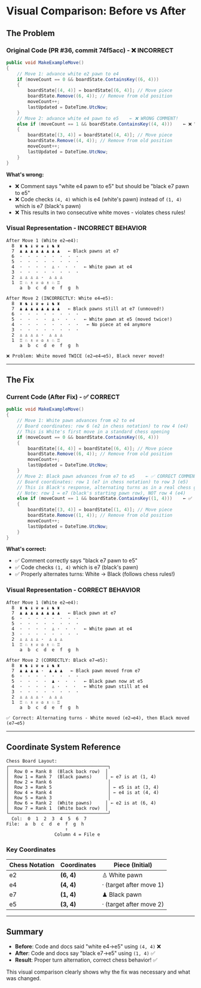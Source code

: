 # Visual Comparison: Before vs After

## The Problem

### Original Code (PR #36, commit 74f5acc) - ❌ INCORRECT

```csharp
public void MakeExampleMove()
{
    // Move 1: advance white e2 pawn to e4
    if (moveCount == 0 && boardState.ContainsKey((6, 4)))
    {
        boardState[(4, 4)] = boardState[(6, 4)]; // Move piece
        boardState.Remove((6, 4)); // Remove from old position
        moveCount++;
        lastUpdated = DateTime.UtcNow;
    }
    // Move 2: advance white e4 pawn to e5    ← ❌ WRONG COMMENT!
    else if (moveCount == 1 && boardState.ContainsKey((4, 4)))    ← ❌ WRONG COORDINATE!
    {
        boardState[(3, 4)] = boardState[(4, 4)]; // Move piece
        boardState.Remove((4, 4)); // Remove from old position
        moveCount++;
        lastUpdated = DateTime.UtcNow;
    }
}
```

**What's wrong:**
- ❌ Comment says "white e4 pawn to e5" but should be "black e7 pawn to e5"
- ❌ Code checks `(4, 4)` which is e4 (white's pawn) instead of `(1, 4)` which is e7 (black's pawn)
- ❌ This results in two consecutive white moves - violates chess rules!

### Visual Representation - INCORRECT BEHAVIOR

```
After Move 1 (White e2→e4):
  8  ♜ ♞ ♝ ♛ ♚ ♝ ♞ ♜
  7  ♟ ♟ ♟ ♟ ♟ ♟ ♟ ♟   ← Black pawns at e7
  6  ·  ·  ·  ·  ·  ·  ·  ·
  5  ·  ·  ·  ·  ·  ·  ·  ·
  4  ·  ·  ·  ·  ♙ ·  ·  ·   ← White pawn at e4
  3  ·  ·  ·  ·  ·  ·  ·  ·
  2  ♙ ♙ ♙ ♙ ·  ♙ ♙ ♙
  1  ♖ ♘ ♗ ♕ ♔ ♗ ♘ ♖
     a  b  c  d  e  f  g  h

After Move 2 (INCORRECTLY: White e4→e5):
  8  ♜ ♞ ♝ ♛ ♚ ♝ ♞ ♜
  7  ♟ ♟ ♟ ♟ ♟ ♟ ♟ ♟   ← Black pawns still at e7 (unmoved!)
  6  ·  ·  ·  ·  ·  ·  ·  ·
  5  ·  ·  ·  ·  ♙ ·  ·  ·   ← White pawn at e5 (moved twice!)
  4  ·  ·  ·  ·  ·  ·  ·  ·   ← No piece at e4 anymore
  3  ·  ·  ·  ·  ·  ·  ·  ·
  2  ♙ ♙ ♙ ♙ ·  ♙ ♙ ♙
  1  ♖ ♘ ♗ ♕ ♔ ♗ ♘ ♖
     a  b  c  d  e  f  g  h

❌ Problem: White moved TWICE (e2→e4→e5), Black never moved!
```

---

## The Fix

### Current Code (After Fix) - ✅ CORRECT

```csharp
public void MakeExampleMove()
{
    // Move 1: White pawn advances from e2 to e4
    // Board coordinates: row 6 (e2 in chess notation) to row 4 (e4)
    // This is White's first move in a standard chess opening
    if (moveCount == 0 && boardState.ContainsKey((6, 4)))
    {
        boardState[(4, 4)] = boardState[(6, 4)]; // Move piece
        boardState.Remove((6, 4)); // Remove from old position
        moveCount++;
        lastUpdated = DateTime.UtcNow;
    }
    // Move 2: Black pawn advances from e7 to e5    ← ✅ CORRECT COMMENT!
    // Board coordinates: row 1 (e7 in chess notation) to row 3 (e5)
    // This is Black's response, alternating turns as in a real chess game
    // Note: row 1 = e7 (black's starting pawn row), NOT row 4 (e4)
    else if (moveCount == 1 && boardState.ContainsKey((1, 4)))    ← ✅ CORRECT COORDINATE!
    {
        boardState[(3, 4)] = boardState[(1, 4)]; // Move piece
        boardState.Remove((1, 4)); // Remove from old position
        moveCount++;
        lastUpdated = DateTime.UtcNow;
    }
}
```

**What's correct:**
- ✅ Comment correctly says "black e7 pawn to e5"
- ✅ Code checks `(1, 4)` which is e7 (black's pawn)
- ✅ Properly alternates turns: White → Black (follows chess rules!)

### Visual Representation - CORRECT BEHAVIOR

```
After Move 1 (White e2→e4):
  8  ♜ ♞ ♝ ♛ ♚ ♝ ♞ ♜
  7  ♟ ♟ ♟ ♟ ♟ ♟ ♟ ♟   ← Black pawn at e7
  6  ·  ·  ·  ·  ·  ·  ·  ·
  5  ·  ·  ·  ·  ·  ·  ·  ·
  4  ·  ·  ·  ·  ♙ ·  ·  ·   ← White pawn at e4
  3  ·  ·  ·  ·  ·  ·  ·  ·
  2  ♙ ♙ ♙ ♙ ·  ♙ ♙ ♙
  1  ♖ ♘ ♗ ♕ ♔ ♗ ♘ ♖
     a  b  c  d  e  f  g  h

After Move 2 (CORRECTLY: Black e7→e5):
  8  ♜ ♞ ♝ ♛ ♚ ♝ ♞ ♜
  7  ♟ ♟ ♟ ♟ ·  ♟ ♟ ♟   ← Black pawn moved from e7
  6  ·  ·  ·  ·  ·  ·  ·  ·
  5  ·  ·  ·  ·  ♟ ·  ·  ·   ← Black pawn now at e5
  4  ·  ·  ·  ·  ♙ ·  ·  ·   ← White pawn still at e4
  3  ·  ·  ·  ·  ·  ·  ·  ·
  2  ♙ ♙ ♙ ♙ ·  ♙ ♙ ♙
  1  ♖ ♘ ♗ ♕ ♔ ♗ ♘ ♖
     a  b  c  d  e  f  g  h

✅ Correct: Alternating turns - White moved (e2→e4), then Black moved (e7→e5)
```

---

## Coordinate System Reference

```
Chess Board Layout:
┌─────────────────────────────────────┐
│  Row 0 = Rank 8  (Black back row)  │
│  Row 1 = Rank 7  (Black pawns)     │ ← e7 is at (1, 4)
│  Row 2 = Rank 6                     │
│  Row 3 = Rank 5                     │ ← e5 is at (3, 4)
│  Row 4 = Rank 4                     │ ← e4 is at (4, 4)
│  Row 5 = Rank 3                     │
│  Row 6 = Rank 2  (White pawns)     │ ← e2 is at (6, 4)
│  Row 7 = Rank 1  (White back row)  │
└─────────────────────────────────────┘
  Col:  0  1  2  3  4  5  6  7
File:  a  b  c  d  e  f  g  h
                      ↑
                  Column 4 = File e
```

### Key Coordinates

| Chess Notation | Coordinates | Piece (Initial) |
|---------------|-------------|-----------------|
| e2 | **(6, 4)** | ♙ White pawn |
| e4 | **(4, 4)** | · (target after move 1) |
| e7 | **(1, 4)** | ♟ Black pawn |
| e5 | **(3, 4)** | · (target after move 2) |

---

## Summary

- **Before**: Code and docs said "white e4→e5" using `(4, 4)` ❌
- **After**: Code and docs say "black e7→e5" using `(1, 4)` ✅
- **Result**: Proper turn alternation, correct chess behavior! ✅

This visual comparison clearly shows why the fix was necessary and what was changed.
